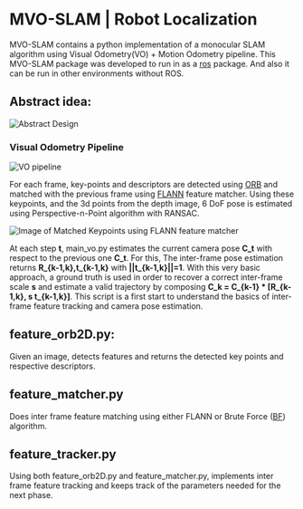 # MVO-SLAM | Robot Localization 
MVO-SLAM contains a python implementation of a monocular SLAM algorithm using Visual Odometry(VO) + Motion Odometry pipeline. This MVO-SLAM package was developed to run in as a [ros](http://wiki.ros.org/) package. And also it can be run in other environments without ROS.

## Abstract idea: 
![Abstract Design](https://github.com/ShafeekSaleem/RobotLocalization/blob/master/src/Images/abstract.jpg)

### Visual Odometry Pipeline
![VO pipeline](https://github.com/ShafeekSaleem/RobotLocalization/blob/master/src/Images/vo.jpg)

For each frame, key-points and descriptors are detected using [ORB](https://docs.opencv.org/3.4/d1/d89/tutorial_py_orb.html) and matched with the previous frame using [FLANN](https://docs.opencv.org/2.4/modules/flann/doc/flann_fast_approximate_nearest_neighbor_search.html) feature matcher. Using these keypoints, and the 3d points from the depth image, 6 DoF pose is estimated using Perspective-n-Point algorithm with RANSAC.

![Image of Matched Keypoints using FLANN feature matcher](https://github.com/ShafeekSaleem/RobotLocalization/blob/master/src/Images/flann.png)

At each step **t**, main_vo.py estimates the current camera pose **C_t** with respect to the previous one **C_t**. For this, The inter-frame pose estimation returns **R_{k-1,k},t_{k-1,k}** with **||t_{k-1,k}||=1**. With this very basic approach, a ground truth is used in order to recover a correct inter-frame scale **s** and estimate a valid trajectory by composing **C_k = C_{k-1} * [R_{k-1,k}, s t_{k-1,k}]**. This script is a first start to understand the basics of inter-frame feature tracking and camera pose estimation.

## feature_orb2D.py:
Given an image, detects features and returns the detected key points and respective descriptors.

## feature_matcher.py
Does inter frame feature matching using either FLANN or Brute Force ([BF](https://docs.opencv.org/3.4/d3/da1/classcv_1_1BFMatcher.html)) algorithm. 

## feature_tracker.py
Using both feature_orb2D.py and feature_matcher.py, implements inter frame feature tracking and keeps track of the parameters needed for the next phase.
